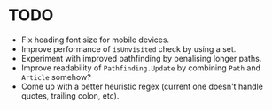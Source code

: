 # TODO

* Fix heading font size for mobile devices.
* Improve performance of `isUnvisited` check by using a set.
* Experiment with improved pathfinding by penalising longer paths.
* Improve readability of `Pathfinding.Update` by combining `Path` and `Article` somehow?
* Come up with a better heuristic regex (current one doesn't handle quotes, trailing colon, etc).